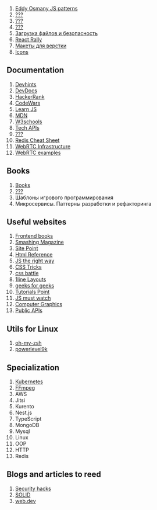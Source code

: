 1. [Eddy Osmany JS patterns](https://addyosmani.com/resources/essentialjsdesignpatterns/book/)
1. [???](https://www.youtube.com/watch?v=ndKRjmA6WNA)
1. [???](http://blog.denivip.ru/index.php/2012/11/%D1%80%D0%B0%D0%B7%D1%80%D0%B0%D0%B1%D0%BE%D1%82%D0%BA%D0%B0-%D0%B2%D1%8B%D1%81%D0%BE%D0%BA%D0%BE%D0%BF%D1%80%D0%BE%D0%B8%D0%B7%D0%B2%D0%BE%D0%B4%D0%B8%D1%82%D0%B5%D0%BB%D1%8C%D0%BD%D1%8B%D1%85-%D1%81/)
1. [???](https://toster.ru/q/566115)
1. [Загрузка файлов и безопасность](https://webformyself.com/formy-zagruzki-fajlov-i-bezopasnost-s-pomoshhyu-node-js-i-express/)
1. [React Rally](https://www.reactrally.com/schedule)
1. [Макеты для верстки](http://tpverstak.ru/psd-for-practice/)
1. [Icons](https://www.freepik.com/free-icons/logo)
   
## Documentation
1. [Devhints](https://devhints.io)
1. [DevDocs](https://devdocs.io)
1. [HackerRank](https://www.hackerrank.com)
1. [CodeWars](https://www.codewars.com)
1. [Learn JS](https://learn.javascript.ru)
1. [MDN](https://developer.mozilla.org/ru/)
1. [W3schools](https://www.w3schools.com)
1. [Tech APIs](http://overapi.com)
1. [???](https://developers.google.com/web/fundamentals)
1. [Redis Cheat Sheet](https://cheatography.com/tasjaevan/cheat-sheets/redis/)
1. [WebRTC Infrastructure](https://www.html5rocks.com/en/tutorials/webrtc/infrastructure/)
1. [WebRTC examples](https://webrtc.github.io/samples/)

## Books
1. [Books](https://scanlibs.com)
1. [???](https://drboolean.gitbooks.io/mostly-adequate-guide-old/content/)
1. Шаблоны игрового программирования
1. Микросервисы. Паттерны разработки и рефакторинга

## Useful websites 
1. [Frontend books](http://frontendbookshelf.ru)
1. [Smashing Magazine](https://www.smashingmagazine.com)
1. [Site Point](https://www.sitepoint.com/html-css/)
1. [Html Reference](https://htmlreference.io)
1. [JS the right way](http://jstherightway.org)
1. [CSS Tricks](https://css-tricks.com/almanac/)
1. [css battle](https://cssbattle.dev/)
1. [1line Layouts](https://1linelayouts.glitch.me/)
1. [geeks for geeks](https://www.geeksforgeeks.org/)
1. [Tutorials Point](https://www.tutorialspoint.com/index.htm)
1. [JS must watch](https://github.com/bolshchikov/js-must-watch)
1. [Computer Graphics](http://compgraph.tpu.ru/Software.htm)
1. [Public APIs](https://devresourc.es/tools-and-utilities/public-apis)

## Utils for Linux
1. [oh-my-zsh](https://github.com/ohmyzsh/ohmyzsh)
1. [powerlevel9k](https://github.com/Powerlevel9k/powerlevel9k)

## Specialization
1. [Kubernetes](hhtps://www.google.com)
1. [FFmpeg](https://ffmpeg.org/ffmpeg.html)
1. AWS
1. Jitsi
1. Kurento
1. Nest.js
1. TypeScript
1. MongoDB
1. Mysql
1. Linux
1. OOP
1. HTTP
1. Redis

## Blogs and articles to reed
1. [Security hacks](https://habr.com/ru/company/acribia/blog/493714/)
1. [SOLID](https://blog.bitsrc.io/solid-principles-every-developer-should-know-b3bfa96bb688)
1. [web.dev](https://web.dev/)
